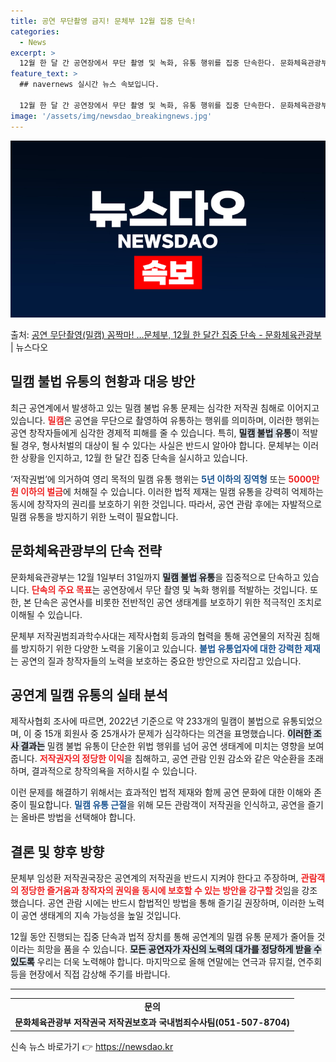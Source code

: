 ```yaml
---
title: 공연 무단촬영 금지! 문체부 12월 집중 단속!
categories:
  - News
excerpt: >
  12월 한 달 간 공연장에서 무단 촬영 및 녹화, 유통 행위를 집중 단속한다. 문화체육관광부 저작권범죄과학수…
feature_text: >
  ## navernews 실시간 뉴스 속보입니다.

  12월 한 달 간 공연장에서 무단 촬영 및 녹화, 유통 행위를 집중 단속한다. 문화체육관광부 저작권범죄과학수…
image: '/assets/img/newsdao_breakingnews.jpg'
---
```


![뉴스다오 속보](/assets/img/newsdao_breakingnews.jpg)

<p>출처: <a href="https://newsdao.kr/2711" rel="dofollow">공연 무단촬영(밀캠) 꼼짝마! …문체부, 12월 한 달간 집중 단속 - 문화체육관광부</a> | 뉴스다오</p>

<h2 data-ke-size="size26">밀캠 불법 유통의 현황과 대응 방안</h2>

<p data-ke-size="size16">최근 공연계에서 발생하고 있는 밀캠 불법 유통 문제는 심각한 저작권 침해로 이어지고 있습니다. <b><span style="color: #ee2323;">밀캠</span></b>은 공연을 무단으로 촬영하여 유통하는 행위를 의미하며, 이러한 행위는 공연 창작자들에게 심각한 경제적 피해를 줄 수 있습니다. 특히, <b><span style="background-color: #21538527;">밀캠 불법 유통</span></b>이 적발될 경우, 형사처벌의 대상이 될 수 있다는 사실은 반드시 알아야 합니다. 문체부는 이러한 상황을 인지하고, 12월 한 달간 집중 단속을 실시하고 있습니다.</p>

<p data-ke-size="size16">‘저작권법’에 의거하여 영리 목적의 밀캠 유통 행위는 <b><span style="color: #1a5490;">5년 이하의 징역형</span></b> 또는 <b><span style="color: #ee2323;">5000만 원 이하의 벌금</span></b>에 처해질 수 있습니다. 이러한 법적 제재는 밀캠 유통을 강력히 억제하는 동시에 창작자의 권리를 보호하기 위한 것입니다. 따라서, 공연 관람 후에는 자발적으로 밀캠 유통을 방지하기 위한 노력이 필요합니다.</p>

<h2 data-ke-size="size26">문화체육관광부의 단속 전략</h2>

<p data-ke-size="size16">문화체육관광부는 12월 1일부터 31일까지 <b><span style="background-color: #21538527;">밀캠 불법 유통</span></b>을 집중적으로 단속하고 있습니다. <b><span style="color: #ee2323;">단속의 주요 목표</span></b>는 공연장에서 무단 촬영 및 녹화 행위를 적발하는 것입니다. 또한, 본 단속은 공연사를 비롯한 전반적인 공연 생태계를 보호하기 위한 적극적인 조치로 이해될 수 있습니다.</p>

<p data-ke-size="size16">문체부 저작권범죄과학수사대는 제작사협회 등과의 협력을 통해 공연물의 저작권 침해를 방지하기 위한 다양한 노력을 기울이고 있습니다. <b><span style="color: #1a5490;">불법 유통업자에 대한 강력한 제재</span></b>는 공연의 질과 창작자들의 노력을 보호하는 중요한 방안으로 자리잡고 있습니다.</p>

<h2 data-ke-size="size26">공연계 밀캠 유통의 실태 분석</h2>

<p data-ke-size="size16">제작사협회 조사에 따르면, 2022년 기준으로 약 233개의 밀캠이 불법으로 유통되었으며, 이 중 15개 회원사 중 25개사가 문제가 심각하다는 의견을 표명했습니다. <b><span style="background-color: #21538527;">이러한 조사 결과는</span></b> 밀캠 불법 유통이 단순한 위법 행위를 넘어 공연 생태계에 미치는 영향을 보여줍니다. <b><span style="color: #ee2323;">저작권자의 정당한 이익</span></b>을 침해하고, 공연 관람 인원 감소와 같은 악순환을 초래하며, 결과적으로 창작의욕을 저하시킬 수 있습니다.</p>

<p data-ke-size="size16">이런 문제를 해결하기 위해서는 효과적인 법적 제재와 함께 공연 문화에 대한 이해와 존중이 필요합니다. <b><span style="color: #1a5490;">밀캠 유통 근절</span></b>을 위해 모든 관람객이 저작권을 인식하고, 공연을 즐기는 올바른 방법을 선택해야 합니다.</p>

<h2 data-ke-size="size26">결론 및 향후 방향</h2>

<p data-ke-size="size16">문체부 임성환 저작권국장은 공연계의 저작권을 반드시 지켜야 한다고 주장하며, <b><span style="color: #ee2323;">관람객의 정당한 즐거움과 창작자의 권익을 동시에 보호할 수 있는 방안을 강구할 것</span></b>임을 강조했습니다. 공연 관람 시에는 반드시 합법적인 방법을 통해 즐기길 권장하며, 이러한 노력이 공연 생태계의 지속 가능성을 높일 것입니다.</p>

<p data-ke-size="size16">12월 동안 진행되는 집중 단속과 법적 장치를 통해 공연계의 밀캠 유통 문제가 줄어들 것이라는 희망을 품을 수 있습니다. <b><span style="background-color: #21538527;">모든 공연자가 자신의 노력의 대가를 정당하게 받을 수 있도록</span></b> 우리는 더욱 노력해야 합니다. 마지막으로 올해 연말에는 연극과 뮤지컬, 연주회 등을 현장에서 직접 감상해 주기를 바랍니다.</p>

<hr>

<table>
  <tr>
    <td style="text-align: center; height: 17px;"><b>문의</b></td>
  </tr>
  <tr>
    <td style="text-align: center; height: 17px;"><b>문화체육관광부 저작권국 저작권보호과 국내범죄수사팀(051-507-8704)</b></td>
  </tr>
</table>

<p data-ke-size="size16"></p> 

신속 뉴스 바로가기 👉 <a href="https://newsdao.kr" rel="dofollow">https://newsdao.kr</a>


